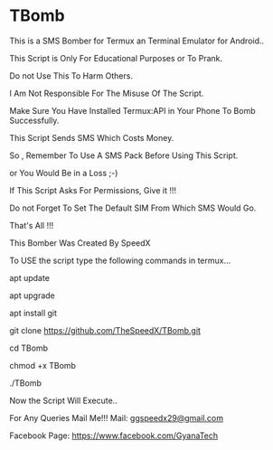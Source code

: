 # TBomb
This is a SMS Bomber for Termux an Terminal Emulator for Android..

This Script is Only For Educational Purposes or To Prank.

 Do not Use This To Harm Others.
 
 I Am Not Responsible For The Misuse Of The Script.
 
 Make Sure You Have Installed Termux:API in Your Phone To Bomb Successfully.
 
 This Script Sends SMS Which Costs Money.
 
 So , Remember To Use A SMS Pack Before Using This Script.
 
 or You Would Be in a Loss ;-)
 
 If This Script Asks For Permissions, Give it !!!
 
 Do not Forget To Set The Default SIM From Which SMS Would Go.

 That's All !!!
 
 This Bomber Was Created By SpeedX
 
 To USE the script type the following commands in termux...
 
 apt update
 
 apt upgrade
 
 apt install git
 
 git clone https://github.com/TheSpeedX/TBomb.git
 
 cd TBomb
 
 chmod +x TBomb
 
 ./TBomb
 
 Now the Script Will Execute.. 
 
 For Any Queries Mail Me!!!
           Mail: ggspeedx29@gmail.com
           
  Facebook Page: https://www.facebook.com/GyanaTech

